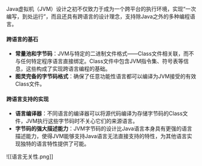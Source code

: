 
Java虚拟机（JVM）设计之初不仅致力于成为一个跨平台的执行环境，实现“一次编写，到处运行”，而且还具有跨语言的设计理念，支持除Java之外的多种编程语言。
#### **跨语言的基石**

- **常量池和字节码**：JVM与特定的二进制文件格式——Class文件相关联，而不与任何特定程序语言直接绑定。Class文件中包含JVM指令集、符号表等信息，这些构成了实现跨语言编程的基础。
- **图灵完备的字节码格式**：确保了任意功能性语言都可以编译为JVM接受的有效Class文件。

#### **跨语言支持的实现**

- **语言编译器**：不同语言的编译器可以将源代码编译为存储字节码的Class文件，JVM执行这些字节码时不关心它们的来源语言。
- **字节码的强大描述能力**：JVM字节码的设计比Java语言本身具有更强的语言描述能力，使得JVM能够支持Java语言无法直接支持的特性，为其他语言实现独特的语言特性提供了可能。


![[语言无关性.png]]


